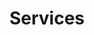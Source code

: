 ---
title: "Services"
permalink: /services/
layout: splash
header:
  overlay_image: /assets/images/pages/about.jpg
  overlay_filter: 0.8
excerpt: This is Initiable
sitemap: true
---